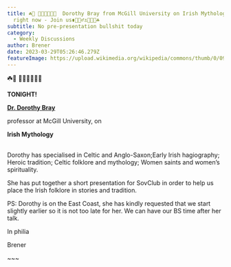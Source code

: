 ```yaml
---
title: ☘️🐄 🧜🌊🥔🌞🎼🏹  Dorothy Bray from McGill University on Irish Mythology
  right now - Join us⚱️🔆🧜‍♂️⚓👩‍🦰🍻☘️
subtitle: No pre-presentation bullshit today
category:
  - Weekly Discussions
author: Brener
date: 2023-03-29T05:26:46.279Z
featureImage: https://upload.wikimedia.org/wikipedia/commons/thumb/0/09/Riders_of_th_Sidhe_%28big%29.jpg/1280px-Riders_of_th_Sidhe_%28big%29.jpg
---
```

<!--StartFragment-->

☘️🐄 🧜🌊🥔🌞🎼🏹



**TONIGHT!**





**[Dr. Dorothy Bray](https://urldefense.com/v3/__https://club.us17.list-manage.com/track/click?u=270ee32bd9a552ddae66fd4f9&id=6e7920433e&e=ee534c915d__;!!BpyFHLRN4TMTrA!5N2KYBFsgqHdD2RaTfuHCZn5lBN4YXuLLJieXmksf6dmP0LKtY_A9wPg7sy6_kK3kdlqQIMiKYkmB_3iKwYpVQqpWHQmMA$)**

professor at McGill University, on



**Irish Mythology**

\
Dorothy has specialised in Celtic and Anglo-Saxon;Early Irish hagiography; Heroic tradition; Celtic folklore and mythology; Women saints and women’s spirituality.

She has put together a short presentation for SovClub in order to help us place the Irish folklore in stories and tradition.



PS: Dorothy is on the East Coast, she has kindly requested that we start slightly earlier so it is not too late for her. We can have our BS time after her talk.



In philia

Brener



\~\~~

<!--EndFragment-->